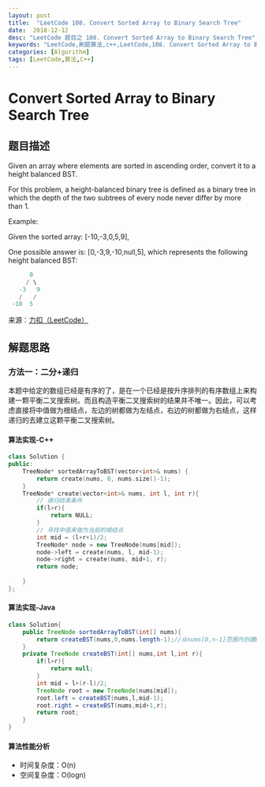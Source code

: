 ```yaml
---
layout: post
title:  "LeetCode 108. Convert Sorted Array to Binary Search Tree"
date:  2018-12-12
desc: "LeetCode 题目之 108. Convert Sorted Array to Binary Search Tree"
keywords: "LeetCode,刷题算法,c++,LeetCode,108. Convert Sorted Array to Binary Search Tree"
categories: [Algorithm]
tags: [LeetCode,算法,C++]
---
```

# Convert Sorted Array to Binary Search Tree

## 题目描述

Given an array where elements are sorted in ascending order, convert it to a height balanced BST.

For this problem, a height-balanced binary tree is defined as a binary tree in which the depth of the two subtrees of every node never differ by more than 1.

Example:

Given the sorted array: [-10,-3,0,5,9],

One possible answer is: [0,-3,9,-10,null,5], which represents the following height balanced BST:

```s
      0
     / \
   -3   9
   /   /
 -10  5
```

来源：[力扣（LeetCode）](https://leetcode-cn.com/problems/convert-sorted-array-to-binary-search-tree)

## 解题思路

### 方法一：二分+递归

本题中给定的数组已经是有序的了，是在一个已经是按升序排列的有序数组上来构建一颗平衡二叉搜索树。而且构造平衡二叉搜索树的结果并不唯一。因此，可以考虑直接将中值做为根结点，左边的树都做为左结点，右边的树都做为右结点，这样递归的去建立这颗平衡二叉搜索树。

#### 算法实现-C++

```cpp
class Solution {
public:
    TreeNode* sortedArrayToBST(vector<int>& nums) {
        return create(nums, 0, nums.size()-1);
    }
    TreeNode* create(vector<int>& nums, int l, int r){
        // 递归结束条件
        if(l>r){
            return NULL;
        }
        // 寻找中值来做为当前的根结点
        int mid = (l+r+1)/2;
        TreeNode* node = new TreeNode(nums[mid]);
        node->left = create(nums, l, mid-1);
        node->right = create(nums, mid+1, r);
        return node;
        
    }
};
```

#### 算法实现-Java

```java
class Solution{
    public TreeNode sortedArrayToBST(int[] nums){
        return createBST(nums,0,nums.length-1);//从nums[0,n-1]范围内创建BST
    }
    private TreeNode createBST(int[] nums,int l,int r){
        if(l>r){
            return null;
        }
        int mid = l+(r-l)/2;
        TreeNode root = new TreeNode(nums[mid]);
        root.left = createBST(nums,l,mid-1);
        root.right = createBST(nums,mid+1,r);
        return root;
    }
}
```

#### 算法性能分析

- 时间复杂度：O(n)
- 空间复杂度：O(logn)
